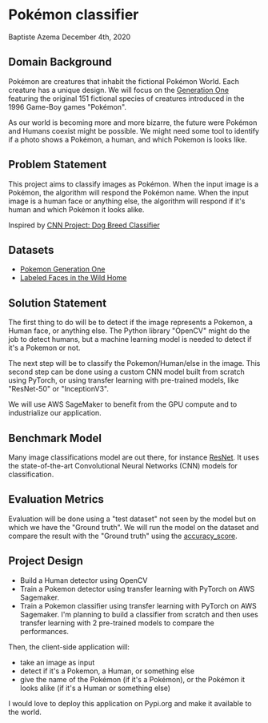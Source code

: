 Pokémon classifier
==================
Baptiste Azema
December 4th, 2020

## Domain Background
Pokémon are creatures that inhabit the fictional Pokémon World. Each creature has a unique design.
We will focus on the [Generation One](https://en.wikipedia.org/wiki/List_of_generation_I_Pok%C3%A9mon) featuring
the original 151 fictional species of creatures introduced in the 1996 Game-Boy games "Pokémon".

As our world is becoming more and more bizarre, the future were Pokémon and Humans coexist might be possible. 
We might need some tool to identify if a photo shows a Pokémon, a human, and which Pokemon is looks like.

## Problem Statement

This project aims to classify images as Pokémon. When the input image is a Pokémon, the algorithm will respond the
Pokémon name. When the input image is a human face or anything else, the algorithm will respond if it's human and 
which Pokémon it looks alike.

Inspired by [CNN Project: Dog Breed Classifier](https://github.com/udacity/deep-learning-v2-pytorch/tree/master/project-dog-classification)

## Datasets
    
- [Pokemon Generation One](https://www.kaggle.com/thedagger/pokemon-generation-one)
- [Labeled Faces in the Wild Home](http://vis-www.cs.umass.edu/lfw/lfw.tgz)


## Solution Statement

The first thing to do will be to detect if the image represents a Pokemon, a Human face, or anything else. The Python
 library "OpenCV" might do the job to detect humans, but a machine learning model is needed to detect if it's a Pokemon or not. 

The next step will be to classify the Pokemon/Human/else in the image.
This second step can be done using a custom CNN model built from scratch using PyTorch, 
or using transfer learning with pre-trained models, like "ResNet-50" or "InceptionV3".

We will use AWS SageMaker to benefit from the GPU compute and to industrialize our application.

## Benchmark Model

Many image classifications model are out there, for instance [ResNet](https://arxiv.org/abs/1512.03385). It uses the 
state-of-the-art Convolutional Neural Networks (CNN) models for classification.

## Evaluation Metrics

Evaluation will be done using a "test dataset" not seen by the model but on which we have the "Ground truth".
We will run the model on the dataset and compare the result with the "Ground truth" using the
[accuracy_score](https://scikit-learn.org/stable/modules/generated/sklearn.metrics.accuracy_score.html). 

## Project Design

- Build a Human detector using OpenCV
- Train a Pokemon detector using transfer learning with PyTorch on AWS Sagemaker.
- Train a Pokemon classifier using transfer learning with PyTorch on AWS Sagemaker. 
  I'm planning to build a classifier from scratch and then uses transfer learning with 2 pre-trained models to compare the performances.

Then, the client-side application will:
 - take an image as input
 - detect if it's a Pokemon, a Human, or something else
 - give the name of the Pokémon (if it's a Pokémon), or the Pokémon it looks alike (if it's a Human or something else)

I would love to deploy this application on Pypi.org and make it available to the world.
